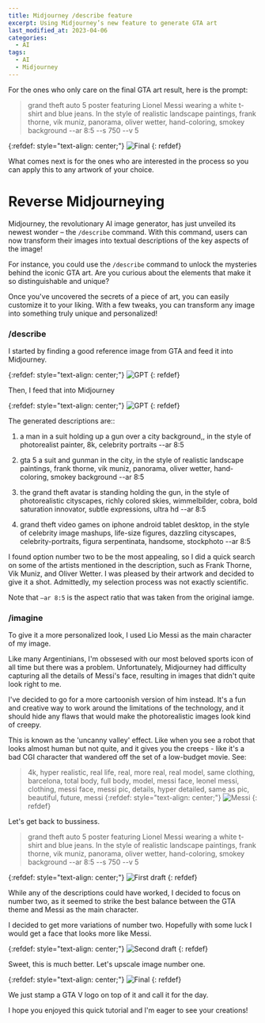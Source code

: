 ```yaml
---
title: Midjourney /describe feature
excerpt: Using Midjourney’s new feature to generate GTA art
last_modified_at: 2023-04-06
categories:
  - AI
tags:
  - AI
  - Midjourney
---
```


For the ones who only care on the final GTA art result, here is the prompt:

> grand theft auto 5 poster featuring Lionel Messi wearing a white t-shirt and blue jeans. In the style of realistic landscape paintings, frank thorne, vik muniz, panorama, oliver wetter, hand-coloring, smokey background --ar 8:5  --s 750 --v 5

{:refdef: style="text-align: center;"}
![Final](/assets/images/midjourney/gta/gta_4.jpg)
{: refdef}

What comes next is for the ones who are interested in the process so you can apply this to any artwork of your choice.

# Reverse Midjourneying

Midjourney, the revolutionary AI image generator, has just unveiled its newest wonder – the `/describe` command. 
With this command, users can now transform their images into textual descriptions of the key aspects of the image!


For instance, you could use the `/describe` command to unlock the mysteries behind the iconic GTA art. 
Are you curious about the elements that make it so distinguishable and unique?

Once you've uncovered the secrets of a piece of art, you can easily customize it to your liking. 
With a few tweaks, you can transform any image into something truly unique and personalized!


### /describe

I started by finding a good reference image from GTA and feed it into Midjourney.

{:refdef: style="text-align: center;"}
![GPT](/assets/images/midjourney/gta/gta_original.jpg)
{: refdef}

Then, I feed that into Midjourney

{:refdef: style="text-align: center;"}
![GPT](/assets/images/midjourney/gta/prompt.jpg)
{: refdef}

The generated descriptions are::

1. a man in a suit holding up a gun over a city background,, in the style of photorealist painter, 8k, celebrity portraits --ar 8:5

2. gta 5 a suit and gunman in the city, in the style of realistic landscape paintings, frank thorne, vik muniz, panorama, oliver wetter, hand-coloring, smokey background --ar 8:5

3. the grand theft avatar is standing holding the gun, in the style of photorealistic cityscapes, richly colored skies, wimmelbilder, cobra, bold saturation innovator, subtle expressions, ultra hd --ar 8:5

4. grand theft video games on iphone android tablet desktop, in the style of celebrity image mashups, life-size figures, dazzling cityscapes, celebrity-portraits, figura serpentinata, handsome, stockphoto --ar 8:5

I found option number two to be the most appealing, so I did a quick search on some of the artists mentioned in the description, such as Frank Thorne, Vik Muniz, and Oliver Wetter. 
I was pleased by their artwork and decided to give it a shot. Admittedly, my selection process was not exactly scientific.

Note that `–ar 8:5` is the aspect ratio that was taken from the original iamge.

### /imagine

To give it a more personalized look, I used Lio Messi as the main character of my image. 

Like many Argentinians, I'm obssesed with our most beloved sports icon of all time but there was a problem.
Unfortunately, Midjourney had difficulty capturing all the details of Messi's face, resulting in images that didn't quite look right to me.

I've decided to go for a more cartoonish version of him instead. It's a fun and creative way to work around the limitations of the technology, and it should hide any flaws that would make the photorealistic images look kind of creepy.

This is known as the 'uncanny valley' effect. Like when you see a robot that looks almost human but not quite, 
and it gives you the creeps - like it's a bad CGI character that wandered off the set of a low-budget movie. See:

> 4k, hyper realistic, real life, real, more real, real model, same clothing, barcelona, total body, full body, model, messi face, leonel messi, clothing, messi face, messi pic, details, hyper detailed, same as pic, beautiful, future, messi
{:refdef: style="text-align: center;"}
![Messi](/assets/images/midjourney/gta/messi_barcelona.jpg)
{: refdef}

Let's get back to bussiness.

> grand theft auto 5 poster featuring Lionel Messi wearing a white t-shirt and blue jeans. In the style of realistic landscape paintings, frank thorne, vik muniz, panorama, oliver wetter, hand-coloring, smokey background --ar 8:5  --s 750 --v 5

{:refdef: style="text-align: center;"}
![First draft](/assets/images/midjourney/gta/gta_1.jpg)
{: refdef}

While any of the descriptions could have worked, I decided to focus on number two, as it seemed to strike the best balance between the GTA theme and Messi as the main character.

I decided to get more variations of number two. Hopefully with some luck I would get a face that looks more like Messi.

{:refdef: style="text-align: center;"}
![Second draft](/assets/images/midjourney/gta/gta_2.jpg)
{: refdef}


Sweet, this is much better. Let's upscale image number one.

{:refdef: style="text-align: center;"}
![Final](/assets/images/midjourney/gta/gta_3.jpg)
{: refdef}


We just stamp a GTA V logo on top of it and call it for the day. 

I hope you enjoyed this quick tutorial and I'm eager to see your creations!

